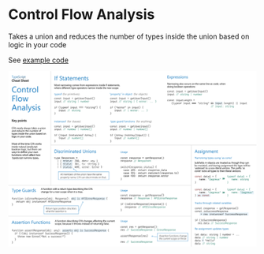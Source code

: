 # Control Flow Analysis

Takes a union and reduces the number of types inside the union based on logic in your code

See [example code](../src/ControlFlowAnalysis.ts)

![ControlFlowAnalysis](../cheat-sheets/ControlFlowAnalysis.png "ControlFlowAnalysis")